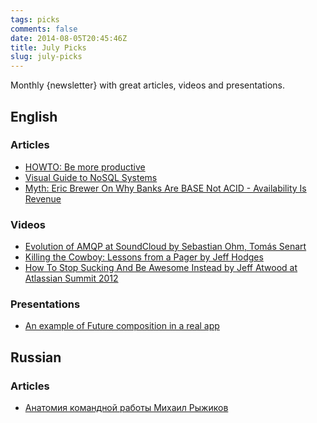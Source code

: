 ```yaml
---
tags: picks
comments: false
date: 2014-08-05T20:45:46Z
title: July Picks
slug: july-picks
---
```


Monthly {newsletter} with great articles, videos and presentations.

<!--more-->

## English

### Articles

* [HOWTO: Be more productive](http://www.aaronsw.com/weblog/productivity)
* [Visual Guide to NoSQL Systems](http://blog.nahurst.com/visual-guide-to-nosql-systems)
* [Myth: Eric Brewer On Why Banks Are BASE Not ACID - Availability Is Revenue](http://highscalability.com/blog/2013/5/1/myth-eric-brewer-on-why-banks-are-base-not-acid-availability.html)

### Videos

* [Evolution of AMQP at SoundCloud by Sebastian Ohm, Tomás Senart](http://www.infoq.com/presentations/amqp-soundcloud)
* [Killing the Cowboy: Lessons from a Pager by Jeff Hodges](http://vimeo.com/42898664)
* [How To Stop Sucking And Be Awesome Instead by Jeff Atwood at Atlassian Summit 2012](https://www.youtube.com/watch?v=L7EGIt3-WUQ)

### Presentations

* [An example of Future composition in a real app](http://www.slideshare.net/pcalcado/an-example-of-future-composition-in-a-real-app)

## Russian

### Articles

* [Анатомия командной работы Михаил Рыжиков](https://www.youtube.com/watch?v=xRi1OVbz_Jk)
